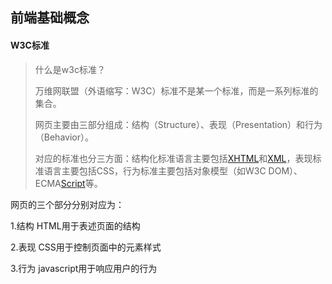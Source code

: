 ## 前端基础概念



#### W3C标准

> 什么是w3c标准？
>
> 万维网联盟（外语缩写：W3C）标准不是某一个标准，而是一系列标准的集合。
>
> 网页主要由三部分组成：结构（Structure）、表现（Presentation）和行为（Behavior）。
>
> 对应的标准也分三方面：结构化标准语言主要包括[XHTML](https://baike.baidu.com/item/XHTML)和[XML](https://baike.baidu.com/item/XML)，表现标准语言主要包括CSS，行为标准主要包括对象模型（如W3C DOM）、ECMA[Script](https://baike.baidu.com/item/Script)等。



网页的三个部分分别对应为：

1.结构   HTML用于表述页面的结构

2.表现  CSS用于控制页面中的元素样式

3.行为  javascript用于响应用户的行为













































